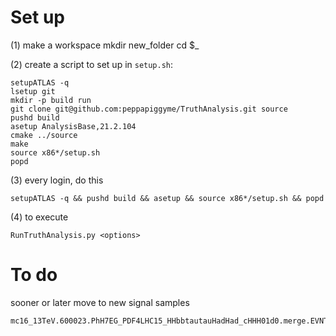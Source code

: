 # Set up

(1) make a workspace
mkdir new_folder
cd $_

(2) create a script to set up
in `setup.sh`:

```
setupATLAS -q
lsetup git
mkdir -p build run
git clone git@github.com:peppapiggyme/TruthAnalysis.git source
pushd build
asetup AnalysisBase,21.2.104
cmake ../source
make
source x86*/setup.sh
popd
```

(3) every login, do this
```
setupATLAS -q && pushd build && asetup && source x86*/setup.sh && popd
```

(4) to execute
```
RunTruthAnalysis.py <options>
```

# To do
sooner or later move to new signal samples
```
mc16_13TeV.600023.PhH7EG_PDF4LHC15_HHbbtautauHadHad_cHHH01d0.merge.EVNT.e7954_e7400
```
